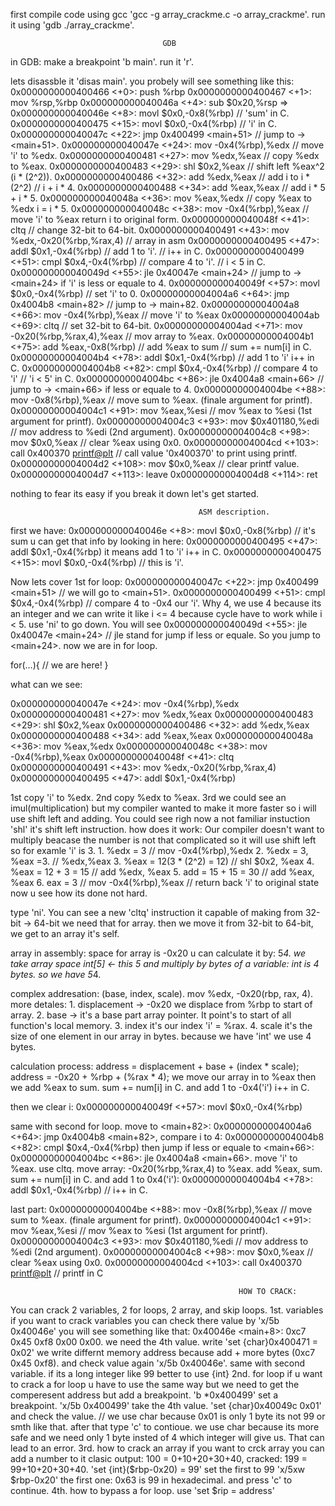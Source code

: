 first compile code using gcc 'gcc -g array_crackme.c -o array_crackme'.
run it using 'gdb ./array_crackme'.

                                      GDB
in GDB:
make a breakpoint 'b main'.
run it 'r'.

lets disassble it 'disas main'.
you probely will see something like this:
   0x0000000000400466 <+0>:	push   %rbp
   0x0000000000400467 <+1>:	mov    %rsp,%rbp
   0x000000000040046a <+4>:	sub    $0x20,%rsp
=> 0x000000000040046e <+8>:	movl   $0x0,-0x8(%rbp)           //  'sum' in C.
   0x0000000000400475 <+15>:	movl   $0x0,-0x4(%rbp)         //  'i' in C.
   0x000000000040047c <+22>:	jmp    0x400499 <main+51>      //  jump to ->  <main+51>.
   0x000000000040047e <+24>:	mov    -0x4(%rbp),%edx         // move 'i' to %edx.
   0x0000000000400481 <+27>:	mov    %edx,%eax               // copy %edx to %eax.
   0x0000000000400483 <+29>:	shl    $0x2,%eax               // shift left %eax^2 (i * (2^2)).
   0x0000000000400486 <+32>:	add    %edx,%eax               // add i to i * (2^2) // i + i * 4.
   0x0000000000400488 <+34>:	add    %eax,%eax               // add i * 5 + i * 5.
   0x000000000040048a <+36>:	mov    %eax,%edx               // copy %eax to %edx i = i * 5.
   0x000000000040048c <+38>:	mov    -0x4(%rbp),%eax         // move 'i' to %eax return i to original form.
   0x000000000040048f <+41>:	cltq                           // change 32-bit to 64-bit.
   0x0000000000400491 <+43>:	mov    %edx,-0x20(%rbp,%rax,4) // array in asm
   0x0000000000400495 <+47>:	addl   $0x1,-0x4(%rbp)         // add 1 to 'i'. // i++ in C.
   0x0000000000400499 <+51>:	cmpl   $0x4,-0x4(%rbp)         // compare 4 to 'i'. // i < 5 in C.
   0x000000000040049d <+55>:	jle    0x40047e <main+24>      // jump to -> <main+24> if 'i' is less or equale to 4.
   0x000000000040049f <+57>:	movl   $0x0,-0x4(%rbp)         // set 'i' to 0.
   0x00000000004004a6 <+64>:	jmp    0x4004b8 <main+82>      // jump to -> main+82.
   0x00000000004004a8 <+66>:	mov    -0x4(%rbp),%eax         // move 'i' to %eax
   0x00000000004004ab <+69>:	cltq                           // set 32-bit to 64-bit.
   0x00000000004004ad <+71>:	mov    -0x20(%rbp,%rax,4),%eax // mov array to %eax.
   0x00000000004004b1 <+75>:	add    %eax,-0x8(%rbp)         // add %eax to sum // sum += num[i] in C. 
   0x00000000004004b4 <+78>:	addl   $0x1,-0x4(%rbp)         // add 1 to 'i' i++ in C.
   0x00000000004004b8 <+82>:	cmpl   $0x4,-0x4(%rbp)         // compare 4 to 'i' // 'i < 5' in C. 
   0x00000000004004bc <+86>:	jle    0x4004a8 <main+66>      // jump to -> <main+66> if less or equale to 4.
   0x00000000004004be <+88>:	mov    -0x8(%rbp),%eax         // move sum to %eax. (finale argument for printf).
   0x00000000004004c1 <+91>:	mov    %eax,%esi               // mov %eax to %esi (1st argument for printf).
   0x00000000004004c3 <+93>:	mov    $0x401180,%edi          // mov address to %edi (2nd argument).
   0x00000000004004c8 <+98>:	mov    $0x0,%eax               // clear %eax using 0x0.
   0x00000000004004cd <+103>:	call   0x400370 <printf@plt>   // call value '0x400370' to print using printf.
   0x00000000004004d2 <+108>:	mov    $0x0,%eax               // clear printf value.
   0x00000000004004d7 <+113>:	leave
   0x00000000004004d8 <+114>:	ret
   
  nothing to fear its easy if you break it down let's get started.

                                              ASM description.
  first we have:
    0x000000000040046e <+8>:	movl   $0x0,-0x8(%rbp)  // it's sum u can get that info by looking in here: 0x0000000000400495 <+47>:	addl   $0x1,-0x4(%rbp) it means add 1 to 'i' i++ in C.
    0x0000000000400475 <+15>:	movl   $0x0,-0x4(%rbp)  // this is 'i'.
    
  Now lets cover 1st for loop:
    0x000000000040047c <+22>:	jmp    0x400499 <main+51> // we will go to <main+51>.
    0x0000000000400499 <+51>:	cmpl   $0x4,-0x4(%rbp)  // compare 4 to -0x4 our 'i'. Why 4, we use 4 because its an integer and we can write it like i <= 4 because cycle have to work while i < 5.
  use 'ni' to go down.
  You will see 0x000000000040049d <+55>:	jle    0x40047e <main+24> // jle stand for jump if less or equale. So you jump to <main+24>.
  now we are in for loop. 
  
  for(...){
      // we are here!
  }

  what can we see:
  
   0x000000000040047e <+24>:	mov    -0x4(%rbp),%edx
   0x0000000000400481 <+27>:	mov    %edx,%eax
   0x0000000000400483 <+29>:	shl    $0x2,%eax
   0x0000000000400486 <+32>:	add    %edx,%eax
   0x0000000000400488 <+34>:	add    %eax,%eax
   0x000000000040048a <+36>:	mov    %eax,%edx
   0x000000000040048c <+38>:	mov    -0x4(%rbp),%eax
   0x000000000040048f <+41>:	cltq
   0x0000000000400491 <+43>:	mov    %edx,-0x20(%rbp,%rax,4)
   0x0000000000400495 <+47>:	addl   $0x1,-0x4(%rbp)

  1st copy 'i' to %edx.
  2nd copy %edx to %eax.
  3rd we could see an imul(multiplication) but my compiler wanted to make it more faster so i will use shift left and adding.
  You could see righ now a not familiar instuction 'shl' it's shift left instruction.
  how does it work: Our compiler doesn't want to multiply beacase the number is not that complicated so it will use shift left so for examle 'i' is 3.
    1. %edx = 3                  // mov -0x4(%rbp),%edx
    2. %edx = 3, %eax =3.        // %edx,%eax
    3. %eax = 12(3 * (2^2) = 12) // shl $0x2, %eax
    4. %eax = 12 + 3 = 15        // add %edx, %eax
    5. add = 15 + 15 = 30        // add %eax, %eax
    6. eax = 3                   // mov -0x4(%rbp),%eax // return back 'i' to original state
  now u see how its done not hard.

  type 'ni'.
  You can see a new 'cltq' instruction it capable of making from 32-bit -> 64-bit we need that for array.
  then we move it from 32-bit to 64-bit, we get to an array it's self.
  
  array in assembly:
    space for array is -0x20 u can calculate it by: 5*4. we take array space int[5] <- this 5 and multiply by bytes of a variable: int is 4 bytes. so we have 5*4.

   complex addresation:
       (base, index, scale).
       mov %edx, -0x20(rbp, rax, 4).
           more detales:
               1. displacement -> -0x20 we displace from %rbp to start of array.
               2. base -> it's a base part array pointer. It point's to start of all function's local memory.
               3. index it's our index 'i' = %rax.
               4. scale it's the size of one element in our array in bytes. because we have 'int' we use 4 bytes.

   calculation process:
       address = displacement + base + (index * scale);
       address = -0x20 + %rbp + (%rax * 4);
  we move our array in to %eax
  then we add %eax to sum. sum += num[i] in C.
  and add 1 to -0x4('i') i++ in C.

  then we clear i:    0x000000000040049f <+57>:	movl   $0x0,-0x4(%rbp)

  same with second for loop.
  move to <main+82>: 0x00000000004004a6 <+64>:	jmp    0x4004b8 <main+82>, compare i to 4: 0x00000000004004b8 <+82>:	cmpl   $0x4,-0x4(%rbp) then jump if less or equale to <main+66>: 0x00000000004004bc <+86>:	jle    0x4004a8 <main+66>.
  move  'i' to %eax.
  use cltq.
  move array: -0x20(%rbp,%rax,4) to %eax.
  add %eax, sum. sum += num[i] in C.
  and add 1 to 0x4('i'): 0x00000000004004b4 <+78>:	addl   $0x1,-0x4(%rbp) // i++ in C.

  last part:
   0x00000000004004be <+88>:	mov    -0x8(%rbp),%eax // move sum to %eax. (finale argument for printf).
   0x00000000004004c1 <+91>:	mov    %eax,%esi       // mov %eax to %esi (1st argument for printf).
   0x00000000004004c3 <+93>:	mov    $0x401180,%edi  // mov address to %edi (2nd argument).
   0x00000000004004c8 <+98>:	mov    $0x0,%eax       // clear %eax using 0x0.
   0x00000000004004cd <+103>:	call   0x400370 <printf@plt>   // printf in C
   
                                                       HOW TO CRACK: 
  You can crack 2 variables, 2 for loops, 2 array, and skip loops.
    1st. variables 
          if you want to crack variables you can check there value by 'x/5b 0x40046e' you will see something like that: 0x40046e <main+8>:	0xc7	0x45	0xf8	0x00	0x00.
          we need the 4th value.
          write 'set {char}0x400471 = 0x02' we write differnt memory address because add + more bytes (0xc7	0x45	0xf8).
          and check value again 'x/5b 0x40046e'.
          same with second variable.
          if its a long integer like 99 better to use {int}
    2nd. for loop
          if u want to crack a for loop u have to use the same way but we need to get the comperesent address but add a breakpoint.
          'b *0x400499' set a breakpoint.
          'x/5b 0x400499' take the 4th value.
          'set {char}0x40049c 0x01' and check the value. // we use char because 0x01 is only 1 byte its not 99 or smth like that.
          after that type 'c' to contioue.
          we use char because its more safe and we need only 1 byte insted of 4 which integer will give us. That can lead to an error.
    3rd. how to crack an array
          if you want to crck array you can add a number to it clasic output: 100 = 0+10+20+30+40, cracked: 199 = 99+10+20+30+40.
          'set {int}($rbp-0x20) = 99' set the first to 99 
          'x/5xw $rbp-0x20' the first one: 0x63 is 99 in hexadecimal.
          and press 'c' to continue.
    4th. how to bypass a for loop.
          use 'set $rip = address'
